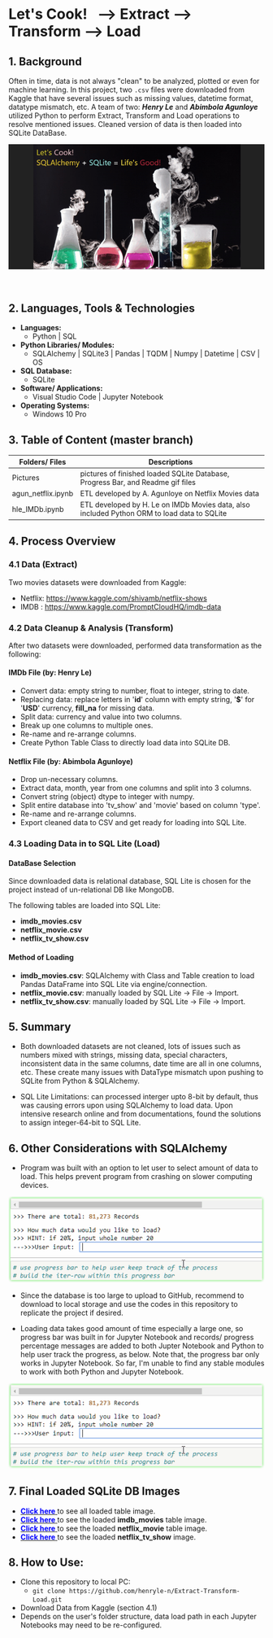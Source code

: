 # Let's Cook! &nbsp; --> Extract --> Transform --> Load
## 1. Background
Often in time, data is not always "clean" to be analyzed, plotted or even for machine learning. In this project, two `.csv` files were downloaded from Kaggle that have several issues such as missing values, datetime format, datatype mismatch, etc. A team of two: ***Henry Le*** and ***Abimbola Agunloye*** utilized Python to perform Extract, Transform and Load operations to resolve mentioned issues. Cleaned version of data is then loaded into SQLite DataBase.


<p align="center">
  <img src="./Pictures/Gifs_and_Pics/maintheme_pic.gif" alt="error" max-height="50%" max-width="50%">
</p>  

&nbsp; &nbsp; &nbsp; <i><span style="font-family:metronova; font-size:12px"></span></i>

  
## 2. Languages, Tools & Technologies
* **Languages:** 
  * Python | SQL
* **Python Libraries/ Modules:**
  * SQLAlchemy | SQLite3 | Pandas | TQDM | Numpy | Datetime | CSV | OS
* **SQL Database:**
  * SQLite
* **Software/ Applications:**
  * Visual Studio Code | Jupyter Notebook
* **Operating Systems:**
  * Windows 10 Pro

## 3. Table of Content (master branch)

Folders/ Files | Descriptions
---- | ----- 
Pictures | pictures of finished loaded SQLite Database, Progress Bar, and Readme gif files
 agun_netflix.ipynb | ETL developed by A. Agunloye on Netflix Movies data 
 hle_IMDb.ipynb | ETL developed by H. Le on IMDb Movies data, also included Python ORM to load data to SQLite 

## 4. Process Overview
### 4.1 Data (Extract) 
Two movies datasets were downloaded from Kaggle:
* Netflix: https://www.kaggle.com/shivamb/netflix-shows  
* IMDB : https://www.kaggle.com/PromptCloudHQ/imdb-data 
  
### 4.2 Data Cleanup & Analysis (Transform)  
After two datasets were downloaded, performed data transformation as the following:  

#### IMDb File  (by: **Henry Le**)
* Convert data: empty string to number, float to integer, string to date.
* Replacing data: replace letters in '**id**' column with empty string, '**$**' for '**USD**' currency, **fill_na** for missing data.  
* Split data: currency and value into two columns.  
* Break up one columns to multiple ones.
* Re-name and re-arrange columns.
* Create Python Table Class to directly load data into SQLite DB.

#### Netflix File  (by: **Abimbola Agunloye**)
* Drop un-necessary columns.  
* Extract data, month, year from one columns and split into 3 columns.  
* Convert string (object) dtype to integer with numpy.  
* Split entire database into 'tv_show' and 'movie' based on column 'type'.  
* Re-name and re-arrange columns. 
* Export cleaned data to CSV and get ready for loading into SQL Lite.
 
### 4.3 Loading Data in to SQL Lite (Load)
#### DataBase Selection  
Since downloaded data is relational database, SQL Lite is chosen for the project instead of un-relational DB like MongoDB.  

The following tables are loaded into SQL Lite:  
* **imdb_movies.csv**  
* **netflix_movie.csv**  
* **netflix_tv_show.csv**  

#### Method of Loading
* **imdb_movies.csv**: SQLAlchemy with Class and Table creation to load Pandas DataFrame into SQL Lite via engine/connection.  
* **netflix_movie.csv**: manually loaded by SQL Lite -> File -> Import.  
* **netflix_tv_show.csv**: manually loaded by SQL Lite -> File -> Import.   

## 5. Summary
* Both downloaded datasets are not cleaned, lots of issues such as numbers mixed with strings, missing data, special characters, inconsistent data in the same columns, date time are all in one columns, etc. These create many issues with DataType mismatch upon pushing to SQLite from Python & SQLAlchemy.

* SQL Lite Limitations: can processed interger upto 8-bit by default, thus was causing errors upon using SQLAlchemy to load data. Upon intensive research online and from documentations, found the solutions to assign integer-64-bit to SQL Lite.

## 6. Other Considerations with SQLAlchemy  
* Program was built with an option to let user to select amount of data to load. This helps prevent program from crashing on slower computing devices.  

<p align="center">  
  <img src="./Pictures/Gifs_and_Pics/user_input_jpnb.gif" alt="error" max-height="50%" max-width="50%">
</p>

* Since the database is too large to upload to GitHub, recommend to download to local storage and use the codes in this repository to replicate the project if desired.  

* Loading data takes good amount of time especially a large one, so progress bar was built in for Jupyter Notebook and records/ progress percentage messages are added to both Jupter Notebook and Python to help user track the progress, as below. Note that, the progress bar only works in Jupyter Notebook. So far, I'm unable to find any stable modules to work with both Python and Jupyter Notebook.

<p align="center">
  <img src="./Pictures/Gifs_and_Pics/PrgBar_in_jpnb.gif" alt="error">
</p>

## 7. Final Loaded SQLite DB Images
<ul>
  <li>
    <a class = "btn" href="./Pictures/SQLite_DB_Pics/ETL_DB.png"><span style = "color:blue;"><b>Click here</b></span>
    </a> to see all loaded table image.<br>
  </li>

  <li>
    <a class = "btn" href="./Pictures/SQLite_DB_Pics/ETL_DB_imdb_movies.png"><span style = "color:blue;"><b>Click here</b></span>
    </a> to see the loaded <b>imdb_movies</b> table image.<br>
  </li>

  <li>
    <a class = "btn" href="./Pictures/SQLite_DB_Pics/ETL_DB_netflix_movie.png"><span style = "color:blue;"><b>Click here</b></span>
    </a> to see the loaded <b>netflix_movie</b> table image.<br>
  </li>

  <li>
    <a class = "btn" href="./Pictures/SQLite_DB_Pics/ETL_DB_netflix_tv_show.png"><span style = "color:blue;"><b>Click here</b></span>
    </a> to see the loaded <b>netflix_tv_show</b> image.<br>
  </li>
</ul>

## 8. How to Use:
* Clone this repository to local PC:
   * `git clone https://github.com/henryle-n/Extract-Transform-Load.git`
* Download Data from Kaggle (section 4.1)
* Depends on the user's folder structure, data load path in each Jupyter Notebooks may need to be re-configured.